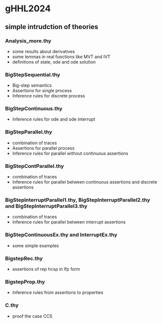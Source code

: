 # gHHL2024
## simple intrudction of theories
### Analysis_more.thy
  * some results about derivatives   
  * some lemmas in real functions like MVT and IVT  
  * definitions of state, ode and ode solution
      
### BigStepSequential.thy
  * Big-step semantics 
  * Assertions for single process
  * Inference rules for discrete process
      
### BigStepContinuous.thy
  * Inference rules for ode and ode interrupt
      
### BigStepParallel.thy
  * combination of traces
  * Assertions for parallel process
  * Inference rules for parallel without continuous assertions
      
### BigStepContParallel.thy
  * combination of traces
  * Inference rules for parallel between continuous assertions and discrete assertions

### BigStepInterruptParallel1.thy, BigStepInterruptParallel2.thy and BigStepInterruptParallel3.thy
  * combination of traces
  * Inference rules for parallel between interrupt assertions

### BigStepContinuousEx.thy and InterruptEx.thy
  * some simple examples

### BigstepRec.thy
  * assertions of rep hcsp in lfp form

### BigstepProp.thy
  * Inference rules from assertions to properties

### C.thy
  * proof the case CCS
   

